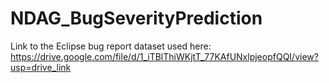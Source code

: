 # NDAG_BugSeverityPrediction

Link to the Eclipse bug report dataset used here: https://drive.google.com/file/d/1_iTBlThiWKjtT_77KAfUNxlpjeopfQQI/view?usp=drive_link

